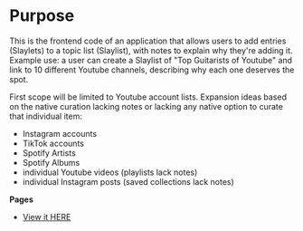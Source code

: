 # Purpose

This is the frontend code of an application that allows users to add entries (Slaylets) to a topic list (Slaylist), with notes to explain why they're adding it. Example use: a user can create a Slaylist of "Top Guitarists of Youtube" and link to 10 different Youtube channels, describing why each one deserves the spot.

First scope will be limited to Youtube account lists. Expansion ideas based on the native curation lacking notes or lacking any native option to curate that individual item:

- Instagram accounts
- TikTok accounts
- Spotify Artists
- Spotify Albums
- individual Youtube videos (playlists lack notes)
- individual Instagram posts (saved collections lack notes)

**Pages**

- [View it HERE](https://mgildenberg.github.io/slaylist-frontend/)
